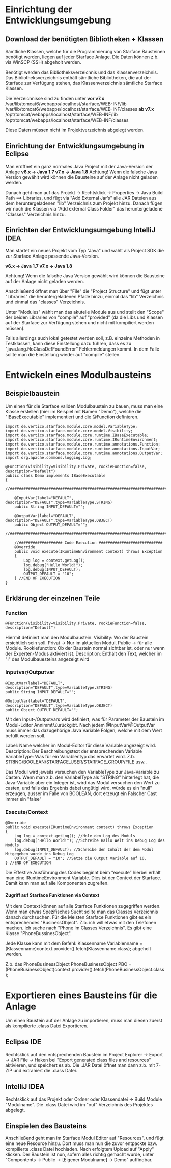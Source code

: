 # Einrichtung der Entwicklungsumgebung

##  Download der benötigten Bibliotheken + Klassen

Sämtliche Klassen, welche für die Programmierung von Starface Bausteinen benötigt werden, liegen auf jeder Starface Anlage. Die Daten können z.b. via WinSCP (SSH) abgeholt werden.

Benötigt werden das Bibliotheksverzeichnis und das Klassenverzeichnis. Das Bibliotheksverzeichnis enthält sämtliche Bibliotheken, die auf der Starface zur Verfügung stehen, das Klassenverzeichnis sämtliche Starface Klassen.

Die Verzeichnisse sind zu finden unter
**vor v7.x**
/var/lib/tomcat6/webapps/localhost/starface/WEB-INF/lib
/var/lib/tomcat6/webapps/localhost/starface/WEB-INF/classes
**ab v7.x**
/opt/tomcat/webapps/localhost/starface/WEB-INF/lib
/opt/tomcat/webapps/localhost/starface/WEB-INF/classes

Diese Daten müssen nicht im Projektverzeichnis abgelegt werden.

##  Einrichtung der Entwicklungsumgebung in Eclipse

Man eröffnet ein ganz normales Java Project mit der Java-Version der Anlage 
**v6.x → Java 1.7
v7.x → Java 1.8**
Achtung! Wenn die falsche Java Version gewählt wird können die Bausteine auf der Anlage nicht geladen werden. 

Danach geht man auf das Projekt → Rechtsklick → Properties → Java Build Path ==> Libraries, und fügt via "Add External Jar’s" alle JAR Dateien aus dem heruntergeladenen "lib" Verzeichnis zum Projekt hinzu. 
Danach fügen wir noch die Klassen via "Add external Class Folder" das heruntergeladene "Classes" Verzeichnis hinzu.

## Einrichten der Entwicklungsumgebung IntelliJ IDEA

Man startet ein neues Projekt vom Typ "Java" und wählt als Project SDK die zur Starface Anlage passende Java-Version.

**v6.x → Java 1.7
v7.x → Java 1.8**

Achtung! Wenn die falsche Java Version gewählt wird können die Bausteine auf der Anlage nicht geladen werden. 

Anschließend öffnet man über "File" die "Project Structure" und fügt unter "Libraries" die heruntergeladenen Pfade hinzu, einmal das "lib" Verzeichnis und einmal das "classes" Verzeichnis.

Unter "Modules" wählt man das akutelle Module aus und stellt den "Scope" der beiden Libraries von "compile" auf "provided" (da die Libs und Klassen auf der Starface zur Verfügung stehen und nicht mit kompiliert werden müssen).

Falls allerdings auch lokal getestet werden soll, z.B. einzelne Methoden in Testklassen, kann diese Einstellung dazu führen, dass es zu "java.lang.NoClassDefFoundError" Fehlermeldungen kommt. In dem Falle sollte man die Einstellung wieder auf "compile" stellen.

# Entwickeln eines Modulbausteins

## Beispielbaustein
Um einen für die Starface validen Modulbaustein zu bauen, muss man eine Klasse erstellen (hier im Beispiel mit Namen "Demo"), welche die "IBaseExecutable" implementiert und die @Function definieren. 
 

    import de.vertico.starface.module.core.model.VariableType;
    import de.vertico.starface.module.core.model.Visibility;
    import de.vertico.starface.module.core.runtime.IBaseExecutable;
    import de.vertico.starface.module.core.runtime.IRuntimeEnvironment;
    import de.vertico.starface.module.core.runtime.annotations.Function;
    import de.vertico.starface.module.core.runtime.annotations.InputVar;
    import de.vertico.starface.module.core.runtime.annotations.OutputVar;
    import org.apache.commons.logging.Log;  
    
    @Function(visibility=Visibility.Private, rookieFunction=false, description="Default")
    public class Demo implements IBaseExecutable
    {
    	//##########################################################################################
    
    	@InputVar(label="DEFAULT", description="DEFAULT",type=VariableType.STRING)
    	public String INPUT_DEFAULT="";
    
    	@OutputVar(label="DEFAULT", description="DEFAULT",type=VariableType.OBJECT)
    	public Object OUTPUT_DEFAULT="";
    	//##########################################################################################
    
    	//################### Code Execution ############################
    	@Override
    	public void execute(IRuntimeEnvironment context) throws Exception
    	{
    		Log log = context.getLog();
    		log.debug("Hello World!");
    		log.debug(INPUT_DEFAULT);
    		OUTPUT_DEFAULT = "10";
    	} //END OF EXECUTION
    } 

## Erklärung der einzelnen Teile
### Function

    @Function(visibility=Visibility.Private, rookieFunction=false, description="Default") 

Hiermit definiert man den Modulbaustein. 
Visibility: Wo der Baustein ersichtlich sein soll. Privat → Nur im aktuellen Modul, Public → für alle Module. 
Rookiefunction: Ob der Baustein normal sichtbar ist, oder nur wenn der Experten-Modus aktiviert ist. 
Description: Enthält den Text, welcher im "i" des Modulbauesteins angezeigt wird

### Inputvar/Outputvar

    @InputVar(label="DEFAULT", description="DEFAULT",type=VariableType.STRING)
    public String INPUT_DEFAULT="";
    
    @OutputVar(label="DEFAULT", description="DEFAULT",type=VariableType.OBJECT)
    public Object OUTPUT_DEFAULT=""; 

Mit den Input-/Outputvars wird definiert, was für Parameter der Baustein im Modul-Editor Annimmt/Zurückgibt. 
Nach jedem @InputVar/@OutputVar muss immer das dazugehörige Java Variable Folgen, welche mit dem Wert befüllt werden soll. 

Label: Name welcher im Modul-Editor für diese Variable angezeigt wird. 
Description: Der Beschreibungstext der entsprechenden Variable 
VariableType: Was für ein Variablentyp das erwartet wird. Z.b. STRING/BOOLEAN/STARFACE_USER/STARFACE_GROUP/FILE usw.. 

Das Modul wird jeweils versuchen den VariableType zur Java-Variable zu Casten. Wenn man z.b. den VariabelType als "STRING" hinterlegt hat, die Java-Variable aber ein Integer ist, wird das Modul versuchen den Wert zu casten, und falls das Ergebnis dabei ungütlgi wird, würde es ein "null" erzeugen, ausser im Falle von BOOLEAN, dort erzeugt ein Falscher Cast immer ein "false"

### Execute/Context

    @Override
    public void execute(IRuntimeEnvironment context) throws Exception
    {
    	Log log = context.getLog(); //Hole den Log des Moduls
    	log.debug("Hello World!"); //Schreibe Hallo Welt ins Debug Log des Moduls
    	log.debug(INPUT_DEFAULT); //Schreibe den Inhalt der dem Modul Mitgegeben wurde ins Debug Log
    	OUTPUT_DEFAULT = "10"; //Setze die Output Variable auf 10.
    } //END OF EXECUTION 

Die Effektive Ausführung des Codes beginnt beim “execute” hierbei erhält man eine IRuntimeEnvironment Variable. Dies ist der 
Context der Starface. Damit kann man auf alle Komponenten zugreifen. 

#### Zugriff auf Starface Funktionen via Context 
Mit dem Context können auf alle Starface Funktionen zugegriffen werden. Wenn man etwas Spezifisches Sucht sollte man das Classes Verzeichnis danach 
durchsuchen. 
Für die Meisten Starface Funktionen gibt es ein entsprechendes "BusinessObject".
Z.b. ich will etwas mit den Telefonen machen. Ich suche nach "Phone im Classes Verzeichnis". Es gibt eine Klasse "PhoneBussinesObject".

Jede Klasse kann mit dem Befehl: 
Klassenname Variablenname = (Klassenname)context.provider().fetch(Klassenname.class); abgeholt werden. 

Z.b. das PhoneBusinessObject 
PhoneBusinessObject PBO = (PhoneBusinessObject)context.provider().fetch(PhoneBusinessObject.class);

# Exportieren eines Bausteins für die Anlage
Um einen Baustein auf der Anlage zu importieren, muss man diesen zuerst als kompilierte .class Datei Exportieren. 

## Eclipse IDE

Rechtsklick auf den entsprechenden Baustein im Project Explorer → Export → JAR File → Haken bei "Export generated class files and resources" aktivieren, und speichert es ab. 
Die .JAR Datei öffnet man dann z.b. mit 7-ZIP und extrahiert die .class Datei. 

## IntelliJ IDEA
Rechtsklick auf das Projekt oder Ordner oder Klassendatei → Build Module "Modulname". Die .class Datei wird im "out" Verzeichnis des Projektes abgelegt.

## Einspielen des Bausteins
Anschließend geht man im Starface Modul Editor auf "Resources", und fügt eine neue Resource hinzu. Dort muss man nun die zuvor entpackte bzw. kompilierte .class Datei hochladen. 
Nach erfolgtem Upload auf "Apply" klicken. 
Der Baustein ist nun, sofern alles richtig gemacht wurde, unter "Compontents → Public → [Eigener Modulname] → Demo" auffindbar. 



